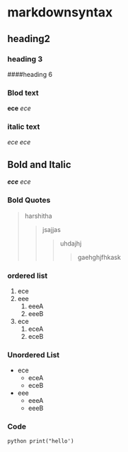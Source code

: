 # markdownsyntax
## heading2
### heading 3
####heading 6
### Blod text
**ece**
_ece_
### italic text
*ece*
_ece_
## Bold and Italic
**_ece_**
_*ece*_
### Bold Quotes
> harshitha
>> jsajjas
>>>uhdajhj
>>>>gaehghjfhkask
### ordered list
1. ece
2. eee
    1. eeeA
    2. eeeB
3. ece
    1. eceA
    2. eceB
 ### Unordered List
 - ece
    - eceA
    - eceB
 - eee
    - eeeA
    - eeeB
 ### Code
 
 `python
 print("hello')
 `
    
    





